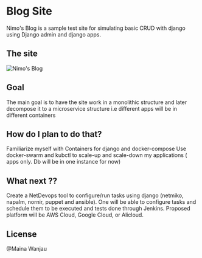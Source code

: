 # Blog Site

Nimo's Blog is a sample test site for simulating basic CRUD with django using Django admin and django apps.

## The site
![Nimo's Blog](http://mwanjau.pythonanywhere.com/)
## Goal
The main goal is to have the site work in a monolithic structure and later decompose it to a microservice structure i.e different apps will be in different containers

## How do I plan to do that?
Familiarize myself with Containers for django and docker-compose
Use docker-swarm and kubctl to scale-up and scale-down my applications ( apps only. Db will be in one instance for now)


## What next ??
Create a NetDevops tool to configure/run tasks using django (netmiko, napalm, nornir, puppet and ansible). One will be able to configure tasks and schedule them to be executed and tests done through Jenkins.  Proposed platform will be AWS Cloud, Google Cloud, or Alicloud.


## License

@Maina Wanjau